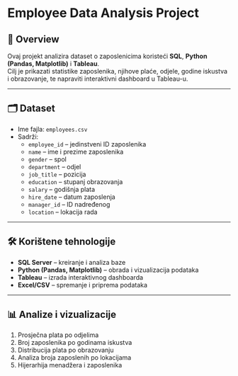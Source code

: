 # Employee Data Analysis Project

## 📌 Overview
Ovaj projekt analizira dataset o zaposlenicima koristeći **SQL**, **Python (Pandas, Matplotlib)** i **Tableau**.  
Cilj je prikazati statistike zaposlenika, njihove plaće, odjele, godine iskustva i obrazovanje, te napraviti interaktivni dashboard u Tableau-u.

---

## 🗂 Dataset
- Ime fajla: `employees.csv`
- Sadrži:
  - `employee_id` – jedinstveni ID zaposlenika
  - `name` – ime i prezime zaposlenika
  - `gender` – spol
  - `department` – odjel
  - `job_title` – pozicija
  - `education` – stupanj obrazovanja
  - `salary` – godišnja plata
  - `hire_date` – datum zaposlenja
  - `manager_id` – ID nadređenog
  - `location` – lokacija rada

---

## 🛠 Korištene tehnologije
- **SQL Server** – kreiranje i analiza baze
- **Python (Pandas, Matplotlib)** – obrada i vizualizacija podataka
- **Tableau** – izrada interaktivnog dashboarda
- **Excel/CSV** – spremanje i priprema podataka

---

## 📊 Analize i vizualizacije
1. Prosječna plata po odjelima
2. Broj zaposlenika po godinama iskustva
3. Distribucija plata po obrazovanju
4. Analiza broja zaposlenih po lokacijama
5. Hijerarhija menadžera i zaposlenika
